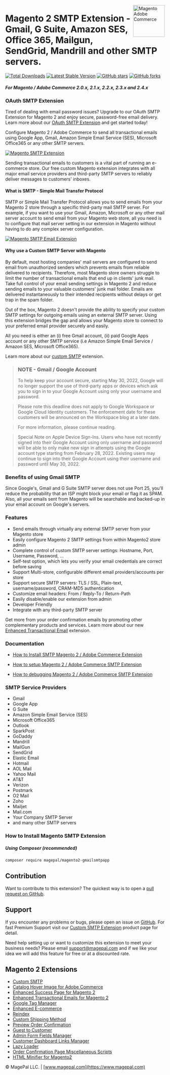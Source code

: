 <a href="https://www.magepal.com" title="Magento Extensions" ><img src="https://image.ibb.co/dHBkYH/Magepal_logo.png" width="100" align="right" title="Magento Adobe Commerce" /></a>

# Magento 2 SMTP Extension - Gmail, G Suite, Amazon SES, Office 365, Mailgun, SendGrid, Mandrill and other SMTP servers.

[![Total Downloads](https://poser.okvpn.org/magepal/magento2-gmailsmtpapp/downloads)](https://www.magepal.com/magento2/extensions/custom-smtp.html)
[![Latest Stable Version](https://poser.okvpn.org/magepal/magento2-gmailsmtpapp/v/stable)](https://www.magepal.com/magento2/extensions/custom-smtp.html)
[![GitHub stars](https://img.shields.io/github/stars/magepal/magento2-gmail-smtp-app.svg)](https://www.magepal.com/magento2/extensions/custom-smtp.html)
[![GitHub forks](https://img.shields.io/github/forks/magepal/magento2-gmail-smtp-app.svg)](https://www.magepal.com/magento2/extensions/custom-smtp.html)

##### For Magento / Adobe Commerce 2.0.x, 2.1.x, 2.2.x, 2.3.x and 2.4.x


### OAuth SMTP Extension
Tired of dealing with email password issues? Upgrade to our OAuth SMTP Extension for Magento 2 and enjoy secure, password-free email delivery. Learn more about our <a href="https://www.magepal.com/magento2/extensions/email.html?utm_source=smtp+oauth&utm_medium=github">OAuth SMTP Extension</a> and get started today!

Configure Magento 2 / Adobe Commerce to send all transactional emails using Google App, Gmail, Amazon Simple Email Service (SES), Microsoft Office365 or any other SMTP servers.

<a href="https://bit.ly/mp-gh-smpt"><img src="https://user-images.githubusercontent.com/1415141/90457464-9a4ce380-e0c9-11ea-8aea-61d4f7cb679b.jpg" alt="Magento SMTP Extension" /></a>

Sending transactional emails to customers is a vital part of running an e-commerce store. Our free custom Magento extension integrates with all major email service providers and third-party SMTP servers to reliably deliver messages to customers' inboxes.

#### What is SMTP - Simple Mail Transfer Protocol
SMTP or Simple Mail Transfer Protocol allows you to send emails from your Magento 2 store through a specific third-party mail SMTP server. For example, if you want to use your Gmail, Amazon, Microsoft or any other mail server account to send email from your Magento web store, all you need is to configure that mail server setting in our extension in Magento without having to do any complex server configuration.

<a href="https://bit.ly/mp-gh-smpt"><img src="https://image.ibb.co/ecWinc/Mage_Pal_Magento_2_SMTP_Extension.gif" alt="Magento SMTP Email Extension" /></a>

#### Why use a Custom SMTP Server with Magento

By default, most hosting companies' mail servers are configured to send email from unauthorized senders which prevents emails from reliable delivered to recipients. Therefore, most Magento store owners struggle to limit the number of transactional emails that end up in clients' junk mail. Take full control of your email sending settings in Magento 2 and reduce sending emails to your valuable customers' junk mail folder. Emails are delivered instantaneously to their intended recipients without delays or get trap in the spam folder.

Out of the box, Magento 2 doesn't provide the ability to specify your custom SMTP settings for outgoing emails using an external SMTP server. Using this extension bridges the gap and allows your Magento store to connect to your preferred email provider securely and easily.

All you need is either an (i) free Gmail account, (ii) paid Google Apps account or any other SMTP service (i.e Amazon Simple Email Service / Amazon SES, Microsoft Office365).

Learn more about our [custom SMTP](https://www.magepal.com/magento2/extensions/custom-smtp.html?utm_source=Custom%20SMTP&utm_medium=GitHub%20Learn%20More) extension.


> ### NOTE - Gmail / Google Account
>To help keep your account secure, starting May 30, 2022, ​​Google will no longer support the use of third-party apps or devices which ask you to sign in to your Google Account using only your username and password.

>Please note this deadline does not apply to Google Workspace or Google Cloud Identity customers. The enforcement date for these customers will be announced on the Workspace blog at a later date.

>For more information, please continue reading.

>Special Note on Apple Device Sign-Ins. Users who have not recently signed into their Google Account using only username and password will be able to only make new sign in attempts using the Google account type starting from February 28, 2022. Existing users may continue to sign into their Google Account using their username and password until May 30, 2022.


### Benefits of using Gmail SMTP
Since Google's, Gmail and G Suite SMTP server does not use Port 25, you'll reduce the probability that an ISP might block your email or flag it as SPAM. Also, all your emails sent from Magento will be searchable and backed-up in your email account on Google's servers.

### Features
* Send emails through virtually any external SMTP server from your Magento store
* Easily configure Magento 2 SMTP settings from within Magento2 store admin
* Complete control of custom SMTP server settings: Hostname, Port, Username, Password, ...
* Self-test option, which lets you verify your email credentials are correct before saving
* Support Multi-store, configurable different email providers/accounts per store
* Support secure SMTP servers: TLS / SSL, Plain-text, username/password, CRAM-MD5 authentication
* Customize email headers: From / Reply-To / Return-Path
* Easily disable/enable our extension from admin
* Developer Friendly
* Integrate with any third-party SMTP server

Get more from your order confirmation emails by promoting other complementary products and services.
Learn more about our new <a href="https://www.magepal.com/enhanced-transactional-emails.html?utm_source=ete&utm_medium=GitHub%20Learn%20More" target="_blank">Enhanced Transactional Email</a> extension.

### Documentation

 - [How to Install SMTP Magento 2 / Adobe Commerce Extension](https://www.magepal.com/help/docs/smtp-magento/?utm_source=smtp&utm_medium=github#installation)

- [How to setup Magento 2 / Adobe Commerce SMTP Extension](https://www.magepal.com/help/docs/smtp-magento/?utm_source=smtp&utm_medium=github#configuration)

- [How to debugging Magento 2 / Adobe Commerce SMTP Extension](https://www.magepal.com/help/docs/smtp-magento/?utm_source=smtp&utm_medium=github#debug)


### SMTP Service Providers
 * Gmail
 * Google App
 * G Suite
 * Amazon Simple Email Service (SES)
 * Microsoft Office365
 * Outlook
 * SparkPost
 * GoDaddy
 * Mandrill
 * MailGun
 * SendGrid
 * Elastic Email
 * Hotmail
 * AOL Mail
 * Yahoo Mail
 * AT&T
 * Verizon
 * Postmark
 * O2 Mail
 * Zoho
 * Mailjet
 * Mail.com
 * Your Company SMTP Server
 * and many other SMTP servers

### How to Install Magento SMTP Extension

##### Using Composer (recommended)

```sh
composer require magepal/magento2-gmailsmtpapp
```

Contribution
---
Want to contribute to this extension? The quickest way is to open a [pull request on GitHub](https://docs.github.com/en/free-pro-team@latest/github/collaborating-with-issues-and-pull-requests/about-pull-requests).

Support
---
If you encounter any problems or bugs, please open an issue on [GitHub](https://github.com/magepal/magento2-gmail-smtp-app/issues). For fast Premium Support visit our [Custom SMTP Extension](https://www.magepal.com/magento2/extensions/custom-smtp.html?utm_source=Custom%20SMTP&utm_medium=GitHub%20Premium%20Support) product page for detail.

Need help setting up or want to customize this extension to meet your business needs? Please email support@magepal.com and if we like your idea we will add this feature for free or at a discounted rate.

Magento 2 Extensions
---
- [Custom SMTP](https://www.magepal.com/magento2/extensions/custom-smtp.html)
- [Catalog Hover Image for Adobe Commerce](https://www.magepal.com/magento2/extensions/catalog-hover-image-for-magento.html)
- [Enhanced Success Page for Magento 2](https://www.magepal.com/magento2/extensions/enhanced-success-page.html)
- [Enhanced Transactional Emails for Magento 2](https://www.magepal.com/magento2/extensions/enhanced-transactional-emails.html)
- [Google Tag Manager](https://www.magepal.com/magento2/extensions/google-tag-manager.html)
- [Enhanced E-commerce](https://www.magepal.com/magento2/extensions/enhanced-ecommerce-for-google-tag-manager.html)
- [Reindex](https://www.magepal.com/magento2/extensions/reindex.html)
- [Custom Shipping Method](https://www.magepal.com/magento2/extensions/custom-shipping-rates-for-magento-2.html)
- [Preview Order Confirmation](https://www.magepal.com/magento2/extensions/preview-order-confirmation-page-for-magento-2.html)
- [Guest to Customer](https://www.magepal.com/magento2/extensions/guest-to-customer.html)
- [Admin Form Fields Manager](https://www.magepal.com/magento2/extensions/admin-form-fields-manager-for-magento-2.html)
- [Customer Dashboard Links Manager](https://www.magepal.com/magento2/extensions/customer-dashboard-links-manager-for-magento-2.html)
- [Lazy Loader](https://www.magepal.com/magento2/extensions/lazy-load.html)
- [Order Confirmation Page Miscellaneous Scripts](https://www.magepal.com/magento2/extensions/order-confirmation-miscellaneous-scripts-for-magento-2.html)
- [HTML Minifier for Magento2](https://www.magepal.com/magento2/extensions/html-minifier.html)

© MagePal LLC. | [www.magepal.com](https://www.magepal.com)
